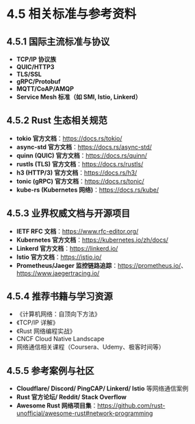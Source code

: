 # 4.5 相关标准与参考资料

## 4.5.1 国际主流标准与协议

- **TCP/IP 协议族**
- **QUIC/HTTP3**
- **TLS/SSL**
- **gRPC/Protobuf**
- **MQTT/CoAP/AMQP**
- **Service Mesh 标准（如 SMI, Istio, Linkerd）**

## 4.5.2 Rust 生态相关规范

- **tokio 官方文档**：<https://docs.rs/tokio/>
- **async-std 官方文档**：<https://docs.rs/async-std/>
- **quinn (QUIC) 官方文档**：<https://docs.rs/quinn/>
- **rustls (TLS) 官方文档**：<https://docs.rs/rustls/>
- **h3 (HTTP/3) 官方文档**：<https://docs.rs/h3/>
- **tonic (gRPC) 官方文档**：<https://docs.rs/tonic/>
- **kube-rs (Kubernetes 网络)**：<https://docs.rs/kube/>

## 4.5.3 业界权威文档与开源项目

- **IETF RFC 文档**：<https://www.rfc-editor.org/>
- **Kubernetes 官方文档**：<https://kubernetes.io/zh/docs/>
- **Linkerd 官方文档**：<https://linkerd.io/>
- **Istio 官方文档**：<https://istio.io/>
- **Prometheus/Jaeger 监控链路追踪**：<https://prometheus.io/>、<https://www.jaegertracing.io/>

## 4.5.4 推荐书籍与学习资源

- 《计算机网络：自顶向下方法》
- 《TCP/IP 详解》
- 《Rust 网络编程实战》
- CNCF Cloud Native Landscape
- 网络通信相关课程（Coursera、Udemy、极客时间等）

## 4.5.5 参考案例与社区

- **Cloudflare/ Discord/ PingCAP/ Linkerd/ Istio** 等网络通信案例
- **Rust 官方论坛/ Reddit/ Stack Overflow**
- **Awesome Rust 网络项目集**：<https://github.com/rust-unofficial/awesome-rust#network-programming>

